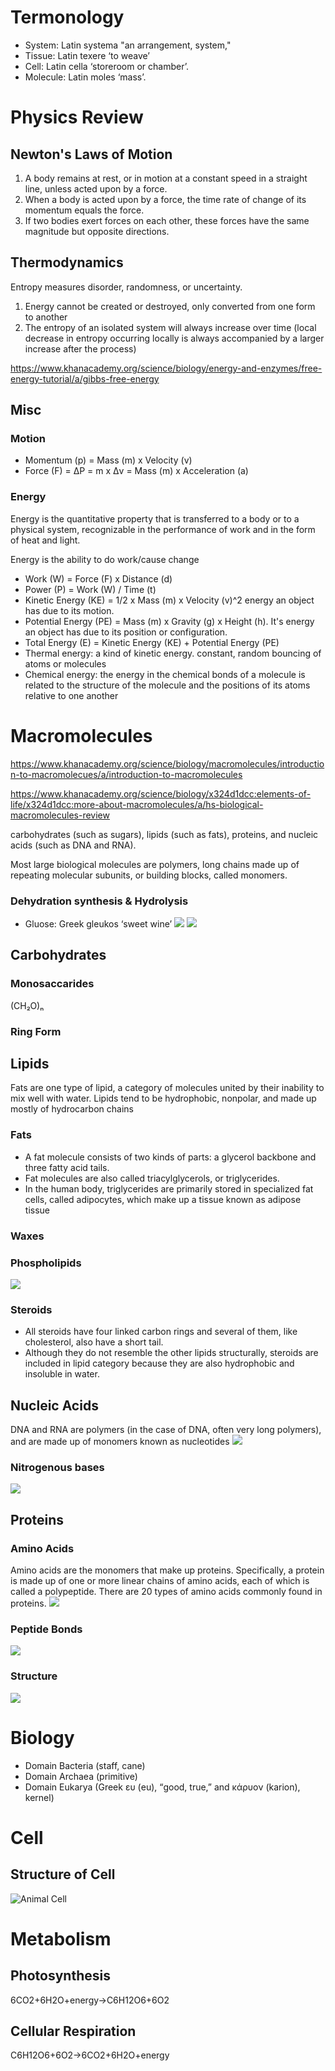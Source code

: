 # Termonology
- System: Latin systema "an arrangement, system,"
- Tissue: Latin texere ‘to weave’
- Cell: Latin cella ‘storeroom or chamber’.
- Molecule: Latin moles ‘mass’.

# Physics Review
## Newton's Laws of Motion
1. A body remains at rest, or in motion at a constant speed in a straight line, unless acted upon by a force.
2. When a body is acted upon by a force, the time rate of change of its momentum equals the force.
3. If two bodies exert forces on each other, these forces have the same magnitude but opposite directions.

## Thermodynamics
Entropy measures disorder, randomness, or uncertainty.
1. Energy cannot be created or destroyed, only converted from one form to another
2. The entropy of an isolated system will always increase over time (local decrease in entropy occurring locally is always accompanied by a larger increase after the process)

https://www.khanacademy.org/science/biology/energy-and-enzymes/free-energy-tutorial/a/gibbs-free-energy

## Misc
### Motion
- Momentum (p) = Mass (m) x Velocity (v)
- Force (F) = ΔP = m x Δv = Mass (m) x Acceleration (a)

### Energy
Energy is the quantitative property that is transferred to a body or to a physical system, recognizable in the performance of work and in the form of heat and light.

Energy is the ability to do work/cause change


- Work (W) = Force (F) x Distance (d)
- Power (P) = Work (W) / Time (t)
- Kinetic Energy (KE) = 1/2 x Mass (m) x Velocity (v)^2
energy an object has due to its motion.
- Potential Energy (PE) = Mass (m) x Gravity (g) x Height (h). It's energy an object has due to its position or configuration. 
- Total Energy (E) = Kinetic Energy (KE) + Potential Energy (PE)
- Thermal energy: a kind of kinetic energy. constant, random bouncing of atoms or molecules
- Chemical energy: the energy in the chemical bonds of a molecule is related to the structure of the molecule and the positions of its atoms relative to one another

# Macromolecules
https://www.khanacademy.org/science/biology/macromolecules/introduction-to-macromolecues/a/introduction-to-macromolecules

https://www.khanacademy.org/science/biology/x324d1dcc:elements-of-life/x324d1dcc:more-about-macromolecules/a/hs-biological-macromolecules-review

carbohydrates (such as sugars), lipids (such as fats), proteins, and nucleic acids (such as DNA and RNA).

Most large biological molecules are polymers, long chains made up of repeating molecular subunits, or building blocks, called monomers.

### Dehydration synthesis & Hydrolysis
- Gluose: Greek gleukos ‘sweet wine’
![](/images/dehydration-synthesis.png)
![](/images/hydrolysis.png)

## Carbohydrates
### Monosaccarides
(CH₂O)ₙ

### Ring Form

## Lipids
Fats are one type of lipid, a category of molecules united by their inability to mix well with water. Lipids tend to be hydrophobic, nonpolar, and made up mostly of hydrocarbon chains

### Fats
- A fat molecule consists of two kinds of parts: a glycerol backbone and three fatty acid tails.
- Fat molecules are also called triacylglycerols, or triglycerides. 
- In the human body, triglycerides are primarily stored in specialized fat cells, called adipocytes, which make up a tissue known as adipose tissue

### Waxes

### Phospholipids
![](/images/phospholipid.png)

### Steroids
- All steroids have four linked carbon rings and several of them, like cholesterol, also have a short tail.
- Although they do not resemble the other lipids structurally, steroids are included in lipid category because they are also hydrophobic and insoluble in water. 


## Nucleic Acids
DNA and RNA are polymers (in the case of DNA, often very long polymers), and are made up of monomers known as nucleotides
![](/images/dna.png)

### Nitrogenous bases
![](/images/nitro-bases.png)


## Proteins
### Amino Acids
Amino acids are the monomers that make up proteins. Specifically, a protein is made up of one or more linear chains of amino acids, each of which is called a polypeptide. There are 20 types of amino acids commonly found in proteins.
![](/images/amino-acid.png)

### Peptide Bonds
![](/images/peptide-bond.png)

### Structure
![](/images/protein-structure.png)
# Biology
- Domain Bacteria (staff, cane)
- Domain Archaea (primitive)
- Domain Eukarya (Greek ευ (eu), “good, true,” and κάρυον (karion), kernel)

# Cell
## Structure of Cell
![Animal Cell](/images/animal-cell.png)

# Metabolism
## Photosynthesis
6CO2+6H2O+energy->C6H12O6+6O2
## Cellular Respiration
C6H12O6+6O2->6CO2+6H2O+energy


